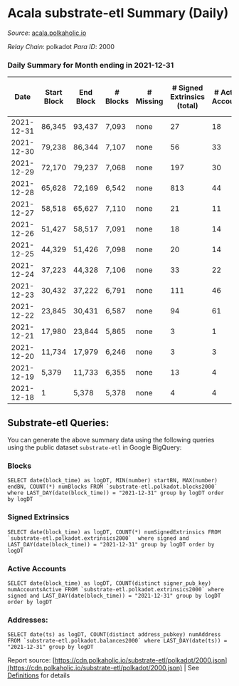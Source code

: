 # Acala substrate-etl Summary (Daily)

_Source_: [acala.polkaholic.io](https://acala.polkaholic.io)

*Relay Chain*: polkadot
*Para ID*: 2000



### Daily Summary for Month ending in 2021-12-31


| Date | Start Block | End Block | # Blocks | # Missing | # Signed Extrinsics (total) | # Active Accounts | # Addresses with Balances | # Events | # Transfers | # XCM Transfers In | # XCM Transfers Out |
| ---- | ----------- | --------- | -------- | --------- | --------------------------- | ----------------- | ------------------------- | -------- | ----------- | ------------------ | ------------------- |
| 2021-12-31 | 86,345 | 93,437 | 7,093 | none  | 27 | 18 | 111,685 | 15,082 | 193 ($10,316.01) |   |   |
| 2021-12-30 | 79,238 | 86,344 | 7,107 | none  | 56 | 33 | 111,685 | 14,451 |   |   |   |
| 2021-12-29 | 72,170 | 79,237 | 7,068 | none  | 197 | 30 | 111,685 | 194,085 | 402 ($10,281.95) |   |   |
| 2021-12-28 | 65,628 | 72,169 | 6,542 | none  | 813 | 44 | 111,548 | 606,873 | 163,858 ($85,829,015.70) |   |   |
| 2021-12-27 | 58,518 | 65,627 | 7,110 | none  | 21 | 11 | 39,248 | 14,316 |   |   |   |
| 2021-12-26 | 51,427 | 58,517 | 7,091 | none  | 18 | 14 | 39,248 | 14,266 |   |   |   |
| 2021-12-25 | 44,329 | 51,426 | 7,098 | none  | 20 | 14 | 39,248 | 14,292 | 1 ($452.60) |   |   |
| 2021-12-24 | 37,223 | 44,328 | 7,106 | none  | 33 | 22 | 39,248 | 14,355 |   |   |   |
| 2021-12-23 | 30,432 | 37,222 | 6,791 | none  | 111 | 46 | 39,248 | 126,149 | 23,696 ($12,582,804.48) |   |   |
| 2021-12-22 | 23,845 | 30,431 | 6,587 | none  | 94 | 61 | 18,784 | 34,864 | 5,356 ($3,957,607.30) |   |   |
| 2021-12-21 | 17,980 | 23,844 | 5,865 | none  | 3 | 1 |  | 11,755 |   |   |   |
| 2021-12-20 | 11,734 | 17,979 | 6,246 | none  | 3 | 3 | 13,500 | 12,514 |   |   |   |
| 2021-12-19 | 5,379 | 11,733 | 6,355 | none  | 13 | 4 | 13,500 | 12,782 | 2 ($160.38) |   |   |
| 2021-12-18 | 1 | 5,378 | 5,378 | none  | 4 | 4 | 13,502 | 10,780 |   |   |   |

## Substrate-etl Queries:
You can generate the above summary data using the following queries using the public dataset `substrate-etl` in Google BigQuery:


### Blocks
```
SELECT date(block_time) as logDT, MIN(number) startBN, MAX(number) endBN, COUNT(*) numBlocks FROM `substrate-etl.polkadot.blocks2000`  where LAST_DAY(date(block_time)) = "2021-12-31" group by logDT order by logDT
```


### Signed Extrinsics
```
SELECT date(block_time) as logDT, COUNT(*) numSignedExtrinsics FROM `substrate-etl.polkadot.extrinsics2000`  where signed and LAST_DAY(date(block_time)) = "2021-12-31" group by logDT order by logDT
```


### Active Accounts
```
SELECT date(block_time) as logDT, COUNT(distinct signer_pub_key) numAccountsActive FROM `substrate-etl.polkadot.extrinsics2000` where signed and LAST_DAY(date(block_time)) = "2021-12-31" group by logDT order by logDT
```


### Addresses:
```
SELECT date(ts) as logDT, COUNT(distinct address_pubkey) numAddress FROM `substrate-etl.polkadot.balances2000` where LAST_DAY(date(ts)) = "2021-12-31" group by logDT
```



Report source: [https://cdn.polkaholic.io/substrate-etl/polkadot/2000.json](https://cdn.polkaholic.io/substrate-etl/polkadot/2000.json) | See [Definitions](/DEFINITIONS.md) for details
